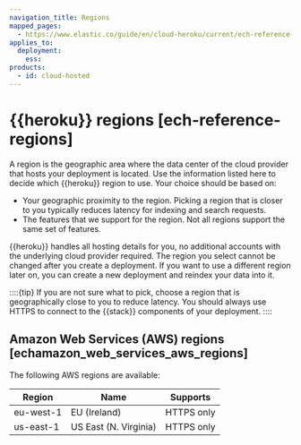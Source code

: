 ```yaml
---
navigation_title: Regions
mapped_pages:
  - https://www.elastic.co/guide/en/cloud-heroku/current/ech-reference-regions.html
applies_to:
  deployment:
    ess:
products:
  - id: cloud-hosted
---
```


# {{heroku}} regions [ech-reference-regions]

A region is the geographic area where the data center of the cloud provider that hosts your deployment is located. Use the information listed here to decide which {{heroku}} region to use. Your choice should be based on:

* Your geographic proximity to the region. Picking a region that is closer to you typically reduces latency for indexing and search requests.
* The features that we support for the region. Not all regions support the same set of features.

{{heroku}} handles all hosting details for you, no additional accounts with the underlying cloud provider required. The region you select cannot be changed after you create a deployment. If you want to use a different region later on, you can create a new deployment and reindex your data into it.

::::{tip}
If you are not sure what to pick, choose a region that is geographically close to you to reduce latency. You should always use HTTPS to connect to the {{stack}} components of your deployment.
::::

## Amazon Web Services (AWS) regions [echamazon_web_services_aws_regions]

The following AWS regions are available:

| Region | Name | Supports |
| --- | --- | --- |
| eu-west-1 | EU (Ireland) | HTTPS only |
| us-east-1 | US East (N. Virginia) | HTTPS only |

